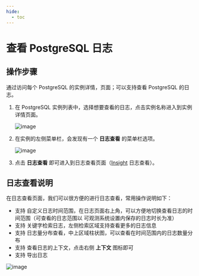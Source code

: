 ```yaml
---
hide:
  - toc
---
```


# 查看 PostgreSQL 日志

## 操作步骤

通过访问每个 PostgreSQL 的实例详情，页面；可以支持查看 PostgreSQL 的日志。

1. 在 PostgreSQL 实例列表中，选择想要查看的日志，点击实例名称进入到实例详情页面。

    ![image](https://docs.daocloud.io/daocloud-docs-images/docs/middleware/postgresql/images/log01.png)

2. 在实例的左侧菜单栏，会发现有一个 __日志查看__ 的菜单栏选项。

    ![image](https://docs.daocloud.io/daocloud-docs-images/docs/middleware/postgresql/images/log02.png)

3. 点击 __日志查看__ 即可进入到日志查看页面（[Insight](../../../insight/intro/index.md) 日志查看）。

## 日志查看说明

在日志查看页面，我们可以很方便的进行日志查看，常用操作说明如下：

* 支持 自定义日志时间范围，在日志页面右上角，可以方便地切换查看日志的时间范围（可查看的日志范围以 可观测系统设置内保存的日志时长为准）
* 支持 关键字检索日志，左侧检索区域支持查看更多的日志信息
* 支持 日志量分布查看，中上区域柱状图，可以查看在时间范围内的日志数量分布
* 支持 查看日志的上下文，点击右侧 __上下文__  图标即可
* 支持 导出日志

![image](https://docs.daocloud.io/daocloud-docs-images/docs/middleware/postgresql/images/log03.png)
